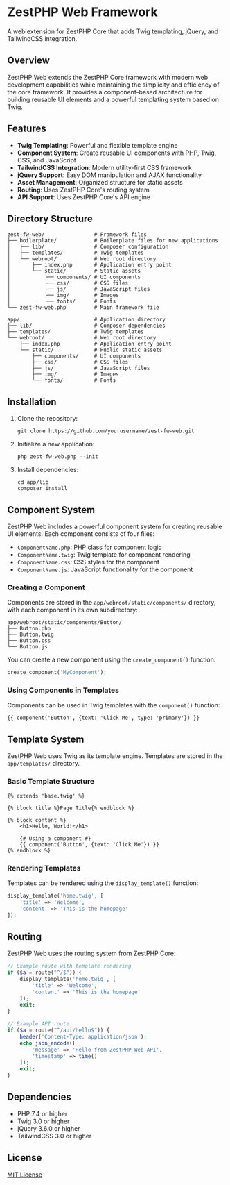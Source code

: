 # ZestPHP Web Framework

A web extension for ZestPHP Core that adds Twig templating, jQuery, and TailwindCSS integration.

## Overview

ZestPHP Web extends the ZestPHP Core framework with modern web development capabilities while maintaining the simplicity and efficiency of the core framework. It provides a component-based architecture for building reusable UI elements and a powerful templating system based on Twig.

## Features

- **Twig Templating**: Powerful and flexible template engine
- **Component System**: Create reusable UI components with PHP, Twig, CSS, and JavaScript
- **TailwindCSS Integration**: Modern utility-first CSS framework
- **jQuery Support**: Easy DOM manipulation and AJAX functionality
- **Asset Management**: Organized structure for static assets
- **Routing**: Uses ZestPHP Core's routing system
- **API Support**: Uses ZestPHP Core's API engine

## Directory Structure

```
zest-fw-web/                # Framework files
├── boilerplate/            # Boilerplate files for new applications
│   ├── lib/                # Composer configuration
│   ├── templates/          # Twig templates
│   └── webroot/            # Web root directory
│       ├── index.php       # Application entry point
│       └── static/         # Static assets
│           ├── components/ # UI components
│           ├── css/        # CSS files
│           ├── js/         # JavaScript files
│           ├── img/        # Images
│           └── fonts/      # Fonts
└── zest-fw-web.php         # Main framework file

app/                        # Application directory
├── lib/                    # Composer dependencies
├── templates/              # Twig templates
└── webroot/                # Web root directory
    ├── index.php           # Application entry point
    └── static/             # Public static assets
        ├── components/     # UI components
        ├── css/            # CSS files
        ├── js/             # JavaScript files
        ├── img/            # Images
        └── fonts/          # Fonts
```

## Installation

1. Clone the repository:
   ```
   git clone https://github.com/yourusername/zest-fw-web.git
   ```

2. Initialize a new application:
   ```
   php zest-fw-web.php --init
   ```

3. Install dependencies:
   ```
   cd app/lib
   composer install
   ```

## Component System

ZestPHP Web includes a powerful component system for creating reusable UI elements. Each component consists of four files:

- `ComponentName.php`: PHP class for component logic
- `ComponentName.twig`: Twig template for component rendering
- `ComponentName.css`: CSS styles for the component
- `ComponentName.js`: JavaScript functionality for the component

### Creating a Component

Components are stored in the `app/webroot/static/components/` directory, with each component in its own subdirectory:

```
app/webroot/static/components/Button/
├── Button.php
├── Button.twig
├── Button.css
└── Button.js
```

You can create a new component using the `create_component()` function:

```php
create_component('MyComponent');
```

### Using Components in Templates

Components can be used in Twig templates with the `component()` function:

```twig
{{ component('Button', {text: 'Click Me', type: 'primary'}) }}
```

## Template System

ZestPHP Web uses Twig as its template engine. Templates are stored in the `app/templates/` directory.

### Basic Template Structure

```twig
{% extends 'base.twig' %}

{% block title %}Page Title{% endblock %}

{% block content %}
    <h1>Hello, World!</h1>
    
    {# Using a component #}
    {{ component('Button', {text: 'Click Me'}) }}
{% endblock %}
```

### Rendering Templates

Templates can be rendered using the `display_template()` function:

```php
display_template('home.twig', [
    'title' => 'Welcome',
    'content' => 'This is the homepage'
]);
```

## Routing

ZestPHP Web uses the routing system from ZestPHP Core:

```php
// Example route with template rendering
if ($a = route("^/$")) {
    display_template('home.twig', [
        'title' => 'Welcome',
        'content' => 'This is the homepage'
    ]);
    exit;
}

// Example API route
if ($a = route("^/api/hello$")) {
    header('Content-Type: application/json');
    echo json_encode([
        'message' => 'Hello from ZestPHP Web API',
        'timestamp' => time()
    ]);
    exit;
}
```

## Dependencies

- PHP 7.4 or higher
- Twig 3.0 or higher
- jQuery 3.6.0 or higher
- TailwindCSS 3.0 or higher

## License

[MIT License](LICENSE)
